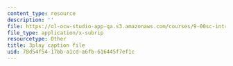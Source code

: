 ```yaml
---
content_type: resource
description: ''
file: https://ol-ocw-studio-app-qa.s3.amazonaws.com/courses/9-00sc-introduction-to-psychology-fall-2011/78d54f5417bba1cda6fb616445f7ef1c_Qw4SkvZ03cc.srt
file_type: application/x-subrip
resourcetype: Other
title: 3play caption file
uid: 78d54f54-17bb-a1cd-a6fb-616445f7ef1c
---
```

